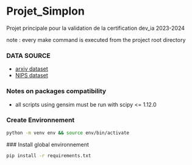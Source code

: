 # Projet_Simplon
Projet principale pour la validation de la certification dev_ia 2023-2024

note : every make command is executed from the project root directory

### DATA SOURCE
- [arxiv dataset](https://www.kaggle.com/datasets/Cornell-University/arxiv)
- [NIPS dataset](https://www.kaggle.com/datasets/benhamner/nips-papers/data)

### Notes on packages compatibility
- all scripts using gensim must be run with scipy <= 1.12.0

### Create Environnement
```sh
python -m venv env && source env/bin/activate 
```

### Install global environnement
```sh
pip install -r requirements.txt
```
 
